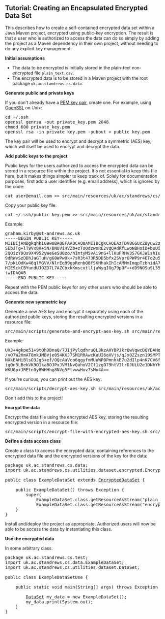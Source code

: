 ## Tutorial: Creating an Encapsulated Encrypted Data Set

This describes how to create a self-contained encrypted data set within a Java Maven project, encrypted using public-key
encryption. The result is that a user who is authorized to access the data can do so simply by adding the project as a
Maven dependency in their own project, without needing to do any explicit key management.

**Initial assumptions**

* The data to be encrypted is initially stored in the plain-text non-encrypted file <code>plain_text.csv</code>.
* The encrypted data is to be stored in a Maven project with the root package <code>uk.ac.standrews.cs.data</code>.

**Generate public and private keys**

If you don't already have a [PEM key pair](http://serverfault.com/questions/9708/what-is-a-pem-file-and-how-does-it-differ-from-other-openssl-generated-key-file), create one. For example, using [OpenSSL](https://www.openssl.org/docs/manmaster/man1/openssl-genrsa.html) on Unix:

<pre>cd ~/.ssh
openssl genrsa -out private_key.pem 2048
chmod 600 private_key.pem
openssl rsa -in private_key.pem -pubout > public_key.pem</pre>

The key pair will be used to encrypt and decrypt a symmetric (AES) key, which will itself be used to encrypt and decrypt the data.

**Add public keys to the project**

Public keys for the users authorized to access the encrypted data can be stored in a resource file within the project.
It's not essential to keep this file here, but it makes things simpler to keep track of. Solely for documentation
purposes, first add a user identifier (e.g. email address), which is ignored by the code:

<pre>cat user@email.com >> src/main/resources/uk/ac/standrews/cs/data/authorized_keys.txt</pre>

Copy your public key file:

<pre>cat ~/.ssh/public_key.pem >> src/main/resources/uk/ac/standrews/cs/data/authorized_keys.txt</pre>

Example:

<pre>graham.kirby@st-andrews.ac.uk
-----BEGIN PUBLIC KEY-----
MIIBIjANBgkqhkiG9w0BAQEFAAOCAQ8AMIIBCgKCAQEAzTDV8GGUcZByuw2zRu8+
SEbJTg+lT9Vx8H+5N/BNUViHVZb+zToQdzwnRE2vqQAdRfLwoNBHoiD+buUivy+l
2QOizY9Qs9X4952yWeGeSU8zo/hImtyM5vAi9nG+llKuFRHv3S7GKJW1shIuauG3
9dRWvSzDDhJaGTuH/gG0WPw0k+7sR3t473R5DD5bfx2SVprGPWP9r4ETo2u5Qqw+
7/pkLOdKw46qlMGVV/NlrEq89gpRenbQ8fSKHhakIhIcAMMmImqpTzbhidA7cMe/
HIE9ckCBYundUJOZD7L7AZCbxkKmscxtlljaWyqIGg79pOF++dD9NOSuSL35IIgr
twIDAQAB
-----END PUBLIC KEY-----</pre>

Repeat with the PEM public keys for any other users who should be able to access the data. 

**Generate new symmetric key**

Generate a new AES key and encrypt it separately using each of the authorized public keys, storing the resulting
encrypted versions in a resource file:

<pre>src/main/scripts/generate-and-encrypt-aes-key.sh src/main/resources/uk/ac/standrews/cs/data/authorized_keys.txt src/main/resources/uk/ac/standrews/cs/data/encrypted_key.txt</pre>

Example:

<pre>UX3+4gkpe51+9tOhDBnaQ/7JIjPylqdhruQL3kzAHYBPJkrQwVqwcDQYDAHqcaE5+00XHXkb1HiT
/vO7W2HmAT8mkJMBVje054KXJ7SM1RRAwcKaUI6oXVjs/qJx0ZZszn19SMPTaBxjrS9suwnUZD9+
NXkEAHiBlsO3Jg5+ef/OQcAaVco6qgyfmMUuWP0PmnhkE7u2dIlp4nK7CV6fzTDs9cHL81qAba4H
igOn3LBekVK9O1ka8OJPxJVM1NvQahoV2Cf1zgO79htVIlrDJULU2e1DNhYhaIe+YR6Zs1udVipN
WKU0p+JREtn0y8WHHhg8NVg5FtvwwHuv7sMx4A==</pre>

If you're curious, you can print out the AES key:

<pre>src/main/scripts/decrypt-aes-key.sh src/main/resources/uk/ac/standrews/cs/data/encrypted_key.txt</pre>

Don't add this to the project!

**Encrypt the data**

Encrypt the data file using the encrypted AES key, storing the resulting encrypted version in a resource file:

<pre>src/main/scripts/encrypt-file-with-encrypted-aes-key.sh src/main/resources/uk/ac/standrews/cs/data/encrypted_key.txt plain_text.csv src/main/resources/uk/ac/standrews/cs/data/plain_text.csv.enc</pre>

**Define a data access class**

Create a class to access the encrypted data, containing references to the encrypted data file and the encrypted versions
of the key for the data:

<pre>package uk.ac.standrews.cs.data;
import uk.ac.standrews.cs.utilities.dataset.encrypted.EncryptedDataSet;

public class ExampleDataSet extends <a href="https://quicksilver.host.cs.st-andrews.ac.uk/apidocs/index.html?uk/ac/standrews/cs/utilities/dataset/encrypted/EncryptedDataSet">EncryptedDataSet</a> {

    public ExampleDataSet() throws Exception {
        super(
            ExampleDataSet.class.getResourceAsStream("plain_text.csv.enc"),
            ExampleDataSet.class.getResourceAsStream("encrypted_key.txt"));
    }
}</pre>

Install and/deploy the project as appropriate. Authorized users will now be able to be access the data by instantiating this class.

**Use the encrypted data**

In some arbitrary class:

<pre>package uk.ac.standrews.cs.test;
import uk.ac.standrews.cs.data.ExampleDataSet;
import uk.ac.standrews.cs.utilities.dataset.DataSet;

public class ExampleDataSetUse {

    public static void main(String[] args) throws Exception {

        <a href="https://quicksilver.host.cs.st-andrews.ac.uk/apidocs/index.html?uk/ac/standrews/cs/utilities/dataset/encrypted/EncryptedDataSet">DataSet</a> my_data = new ExampleDataSet();
        my_data.print(System.out);
    }
}</pre>
